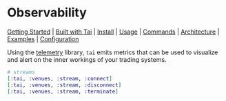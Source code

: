 # Observability

[Getting Started](./GETTING_STARTED.md) | [Built with Tai](./BUILT_WITH_TAI.md) | [Install](../README.md#install) | [Usage](../README.md#usage) | [Commands](./COMMANDS.md) | [Architecture](./ARCHITECTURE.md) | [Examples](../apps/examples/README.md) | [Configuration](./CONFIGURATION.md)

Using the [telemetry](https://elixirschool.com/blog/instrumenting-phoenix-with-telemetry-part-one/)
library, `tai` emits metrics that can be used to visualize and alert on the
inner workings of your trading systems.

```elixir
# streams
[:tai, :venues, :stream, :connect]
[:tai, :venues, :stream, :disconnect]
[:tai, :venues, :stream, :terminate]
```
